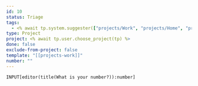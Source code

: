 ```yaml
---
id: 10
status: Triage
tags:
  - <% await tp.system.suggester(["projects/Work", "projects/Home", "projects/Side"], ["projects/Work", "projects/Home", "projects/Side"]) %>
type: Project
project: <% await tp.user.choose_project(tp) %>
done: false
exclude-from-project: false
template: "[[projects-work]]"
number: ""
---
```


```meta-bind
INPUT[editor(title(What is your number?)):number]
```
